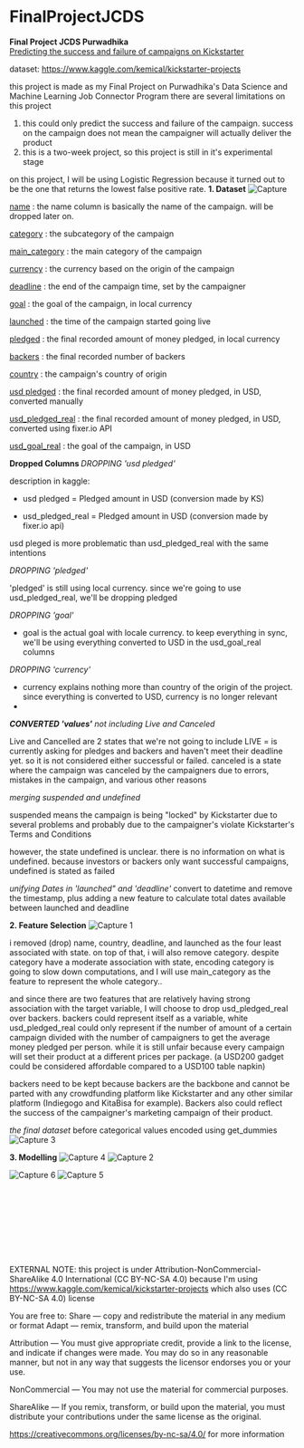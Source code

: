 

# FinalProjectJCDS
<b> Final Project JCDS Purwadhika </b><br>
<u>Predicting the success and failure of campaigns on Kickstarter</u>

dataset:  https://www.kaggle.com/kemical/kickstarter-projects


this project is made as my Final Project on Purwadhika's Data Science and Machine Learning Job Connector Program
there are several limitations on this project
1. this could only predict the success and failure of the campaign. success on the campaign does not mean the campaigner will actually deliver the product
2. this is a two-week project, so this project is still in it's experimental stage

on this project, I will be using Logistic Regression because it turned out to be the one that returns the lowest false positive rate.
<b>1. Dataset</b>
![Capture](https://user-images.githubusercontent.com/64766681/92573715-602dc680-f2b0-11ea-9036-0e6006d9d822.JPG)<br>

<u>name</u>						: the name column is basically the name of the campaign. will be dropped later on.<br>

<u>category</u>				: the subcategory of the campaign<br>

<u>main_category</u>		: the main category of the campaign<br>

<u>currency</u>				: the currency based on the origin of the campaign<br>

<u>deadline</u>				: the end of the campaign time, set by the campaigner<br>

<u>goal</u>						: the goal of the campaign, in local currency<br>

<u>launched</u>				: the time of the campaign started going live<br>

<u>pledged</u>				: the final recorded amount of money pledged, in local currency<br>

<u>backers</u>					: the final recorded number of backers<br>

<u>country</u>					: the campaign's country of origin<br>

<u>usd pledged</u>		: the final recorded amount of money pledged, in USD, converted manually<br>

<u>usd_pledged_real</u>		: the final recorded amount of money pledged, in USD, converted using fixer.io API<br>

<u>usd_goal_real</u>		: the goal of the campaign, in USD<br>


<b> Dropped Columns </b>
*DROPPING 'usd pledged'*

description in kaggle:  

-   usd pledged = Pledged amount in USD (conversion made by KS)  
    
-   usd_pledged_real = Pledged amount in USD (conversion made by fixer.io api)

usd pleged is more problematic than usd_pledged_real with the same intentions

*DROPPING 'pledged'*

'pledged' is still using local currency. since we're going to use usd_pledged_real, we'll be dropping pledged

*DROPPING 'goal'*

-   goal is the actual goal with locale currency. to keep everything in sync, we'll be using everything converted to USD in the usd_goal_real columns

*DROPPING 'currency'*

-   currency explains nothing more than country of the origin of the project. since everything is converted to USD, currency is no longer relevant
- 
<b>*CONVERTED 'values'*</b>
*not including Live and Canceled*

Live and Cancelled are 2 states that we're not going to include LIVE = is currently asking for pledges and backers and haven't meet their deadline yet. so it is not considered either successful or failed. canceled is a state where the campaign was canceled by the campaigners due to errors, mistakes in the campaign, and various other reasons

*merging suspended and undefined*

suspended means the campaign is being "locked" by Kickstarter due to several problems and probably due to the campaigner's violate Kickstarter's Terms and Conditions

however, the state undefined is unclear. there is no information on what is undefined. because investors or backers only want successful campaigns, undefined is stated as failed

*unifying Dates in 'launched" and 'deadline'* 
convert to datetime and remove the timestamp, plus adding a new feature to calculate total dates available between launched and deadline


<b>2. Feature Selection</b>
![Capture 1](https://user-images.githubusercontent.com/64766681/92575516-9ff5ad80-f2b2-11ea-9677-eda4d627e0f2.JPG)

i removed (drop) name, country, deadline, and launched as the four least associated with state. on top of that, i will also remove category. despite category have a moderate association with state, encoding category is going to slow down computations, and I will use main_category as the feature to represent the whole category..

and since there are two features that are relatively having strong association with the target variable, I will choose to drop usd_pledged_real over backers. backers could represent itself as a variable, white usd_pledged_real could only represent if the number of amount of a certain campaign divided with the number of campaigners to get the average money pledged per person. while it is still unfair because every campaign will set their product at a different prices per package. (a USD200 gadget could be considered affordable compared to a USD100 table napkin)

backers need to be kept because backers are the backbone and cannot be parted with any crowdfunding platform like Kickstarter and any other similar platform (Indiegogo and KitaBisa for example). Backers also could reflect the success of the campaigner's marketing campaign of their product.

*the final dataset*
before categorical values encoded using get_dummies
![Capture 3](https://user-images.githubusercontent.com/64766681/92575588-b56ad780-f2b2-11ea-9075-7a83a331c5dd.JPG)

<b>3. Modelling</b>
![Capture 4](https://user-images.githubusercontent.com/64766681/92575913-15617e00-f2b3-11ea-963e-de4c53b35bd5.JPG)
![Capture 2](https://user-images.githubusercontent.com/64766681/92575818-fa8f0980-f2b2-11ea-9dc2-020bf1a201b8.JPG)

![Capture 6](https://user-images.githubusercontent.com/64766681/92576054-3f1aa500-f2b3-11ea-8549-f1df47dcd40a.JPG)
![Capture 5](https://user-images.githubusercontent.com/64766681/92576057-404bd200-f2b3-11ea-806f-614592968aff.JPG)









<br><br><br><br><br><br><br><br>
EXTERNAL NOTE:
this project is under Attribution-NonCommercial-ShareAlike 4.0 International (CC BY-NC-SA 4.0)
because I'm using https://www.kaggle.com/kemical/kickstarter-projects which also uses (CC BY-NC-SA 4.0) license

You are free to:
Share — copy and redistribute the material in any medium or format
Adapt — remix, transform, and build upon the material

Attribution — You must give appropriate credit, provide a link to the license, and indicate if changes were made. You may do so in any reasonable manner, but not in any way that suggests the licensor endorses you or your use.

NonCommercial — You may not use the material for commercial purposes.

ShareAlike — If you remix, transform, or build upon the material, you must distribute your contributions under the same license as the original.

https://creativecommons.org/licenses/by-nc-sa/4.0/ for more information




